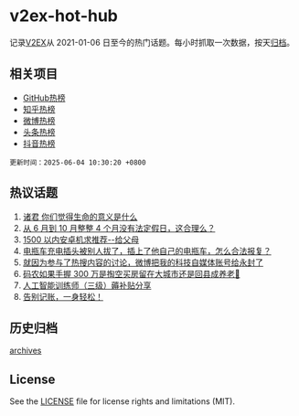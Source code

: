 # v2ex-hot-hub

 记录[V2EX](https://www.v2ex.com/)从 2021-01-06 日至今的热门话题。每小时抓取一次数据，按天[归档](archives)。
 
 ## 相关项目

- [GitHub热榜](https://github.com/it985/github-hot-hub)
- [知乎热榜](https://github.com/it985/zhihu-hot-hub)
- [微博热榜](https://github.com/it985/weibo-hot-hub)
- [头条热榜](https://github.com/it985/toutiao-hot-hub)
- [抖音热榜](https://github.com/it985/douyin-hot-hub)


 `更新时间：2025-06-04 10:30:20 +0800`

## 热议话题

1. [诸君 你们觉得生命的意义是什么](https://www.v2ex.com/t/1135968)
1. [从 6 月到 10 月整整 4 个月没有法定假日，这合理么？](https://www.v2ex.com/t/1135952)
1. [1500 以内安卓机求推荐--给父母](https://www.v2ex.com/t/1136006)
1. [电瓶车充电插头被别人拔了，插上了他自己的电瓶车，怎么合法报复？](https://www.v2ex.com/t/1135999)
1. [就因为参与了热搜内容的讨论，微博把我的科技自媒体账号给永封了](https://www.v2ex.com/t/1136182)
1. [码农如果手握 300 万是掏空买房留在大城市还是回县成养老🫠](https://www.v2ex.com/t/1136134)
1. [人工智能训练师（三级）薅补贴分享](https://www.v2ex.com/t/1136015)
1. [告别记账，一身轻松！](https://www.v2ex.com/t/1136007)

## 历史归档

[archives](archives)

## License

See the [LICENSE](LICENSE) file for license rights and limitations (MIT).
